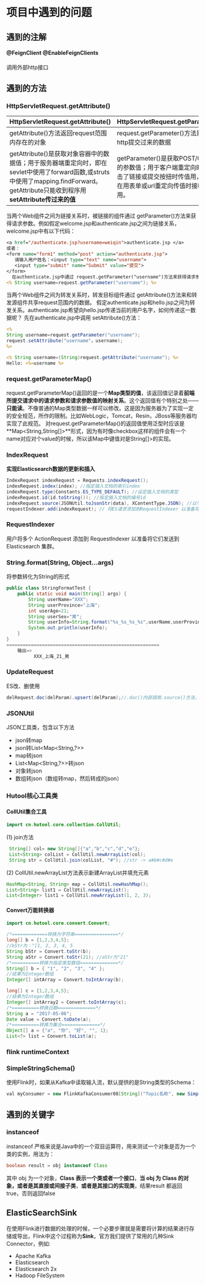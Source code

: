 # 项目中遇到的问题

## 遇到的注解

#### @FeignClient  @EnableFeignClients

调用外部http接口

## 遇到的方法

### **HttpServletRequest.getAttribute()**

| **HttpServletRequest.getAttribute()**                        | HttpServletRequest.getParameter()                            |
| ------------------------------------------------------------ | ------------------------------------------------------------ |
| getAttribute()方法返回request范围内存在的对象                | request.getParameter()方法是获取http提交过来的数据           |
| getAttribute()是获取对象容器中的数据值；用于服务器端重定向时，即在sevlet中使用了forward函数,或struts中使用了mapping.findForward。getAttribute只能收到程序用**setAttribute传过来的值** | getParameter()是获取POST/GET传递的参数值；用于客户端重定向时，即点击了链接或提交按扭时传值用，即用于在用表单或url重定向传值时接收数据用。 |

当两个Web组件之间为链接关系时，被链接的组件通过 getParameter()方法来获得请求参数。例如假定welcome.jsp和authenticate.jsp之间为链接关系，welcome.jsp中有以下代码：

```jsp
<a href="/authenticate.jsp?username=weiqin">authenticate.jsp </a> 
或者： 
<form name="form1" method="post" action="authenticate.jsp"> 
   请输入用户姓名：<input type="text" name="username"> 
   <input type="submit" name="Submit" value="提交"> 
</form> 
  在authenticate.jsp中通过 request.getParameter("username")方法来获得请求参数username: 
<% String username=request.getParameter("username"); %> 

```

当两个Web组件之间为转发关系时，转发目标组件通过 getAttribute()方法来和转发源组件共享request范围内的数据。
假定authenticate.jsp和hello.jsp之间为转发关系。authenticate.jsp希望向hello.jsp传递当前的用户名字，如何传递这一数据呢？
先在authenticate.jsp中调用 setAttribute()方法： 

```JSP
<% 
String username=request.getParameter("username"); 
request.setAttribute("username"，username); 
%> 
```

```jsp
<% String username=(String)request.getAttribute("username"); %> 
Hello: <%=username %> 
```

### request.getParameterMap()

request.getParameterMap()返回的是一个**Map类型的值**，该返回值记录着**前端所提交请求中的请求参数和请求参数值的映射关系**。这个返回值有个特别之处——**只能读**。不像普通的Map类型数据一样可以修改。这是因为服务器为了实现一定的安全规范，所作的限制。比如WebLogic，Tomcat，Resin，JBoss等服务器均实现了此规范。
对request.getParameterMap()的返回值使用泛型时应该是**Map<String,String[]>**形式，因为有时像checkbox这样的组件会有一个name对应对个value的时候，所以该Map中键值对是<String-->String[]>的实现。

### IndexRequest

 **实现Elasticsearch数据的更新和插入**

```java
IndexRequest indexRequest = Requests.indexRequest();  
indexRequest.index(index); //指定插入文档的索引index
indexRequest.type(Constants.ES_TYPE_DEFAULT); //设定插入文档的类型
indexRequest.id(id.toString()); //指定插入文档的编号id
indexRequest.source(JSONUtil.toJsonStr(data), XContentType.JSON); //以字符串形式提供文档源
requestIndexer.add(indexRequest); // 将ES请求添加到RequestIndexer 以准备将它们发送到 Elasticsearch 集群。
```

### RequestIndexer

用户将多个 ActionRequest 添加到 RequestIndexer 以准备将它们发送到 Elasticsearch 集群。

### String.format(String, Object...args)

将参数转化为String的形式

```java
public class StringFormatTest {
    public static void main(String[] args) {
        String userName="XXX";
        String userProvince="上海";
        int userAge=21;
        String userSex="男";
        String userInfo=String.format("%s_%s_%s_%s",userName,userProvince,userAge,userSex);
        System.out.println(userInfo);
    }
}
========================================================
    输出=>
    	  XXX_上海_21_男
```

### UpdateRequest

ES改、删使用

```java
delRequest.doc(delParam).upsert(delParam);//.doc()内部调用.source()方法，返回文档源
```

### JSONUtil

JSON工具类，包含以下方法

- json转map
- json转List<Map<String,?>>
- map转json
- List<Map<String,?>>转json
- 对象转json
- 数组转json（数组转map，然后转成的json）

### Hutool核心工具类

#### CollUtil集合工具

```java
import cn.hutool.core.collection.CollUtil;
```

(1) join方法

```java
 String[] col= new String[]{"a","b","c","d","e"};
 List<String> colList = CollUtil.newArrayList(col);
 String str = CollUtil.join(colList, "#"); //str -> a#b#c#d#e
```

(2) CollUtil.newArrayList方法表示新建ArrayList并填充元素

```java
HashMap<String, String> map = CollUtil.newHashMap();
List<String> list1 = CollUtil.newArrayList();
List<Integer> list1 = CollUtil.newArrayList(1, 2, 3);
```

#### Convert万能转换器

```java
import cn.hutool.core.convert.Convert;
```

```java
/*=============转换为字符串================*/
long[] b = {1,2,3,4,5};
//bStr为："[1, 2, 3, 4, 5
String bStr = Convert.toStr(b);
String aStr = Convert.toStr(21); //aStr为"21"
/*==========转换为指定类型数组==============*/
String[] b = { "1", "2", "3", "4" };
//结果为Integer数组
Integer[] intArray = Convert.toIntArray(b);

long[] c = {1,2,3,4,5};
//结果为Integer数组
Integer[] intArray2 = Convert.toIntArray(c);
/*==========转换日期==============*/
String a = "2017-05-06";
Date value = Convert.toDate(a);
/*==========转换为集合==============*/
Object[] a = {"a", "你", "好", "", 1};
List<?> list = Convert.toList(a);
```



### flink runtimeContext

### SimpleStringSchema()

使用Flink时，如果从Kafka中读取输入流，默认提供的是String类型的Schema：

```java
val myConsumer = new FlinkKafkaConsumer08[String]("Topic名称", new SimpleStringSchema(), properties);
```









## 遇到的关键字

### instanceof

instanceof 严格来说是Java中的一个双目运算符，用来测试一个对象是否为一个类的实例，用法为：

```java
boolean result = obj instanceof Class
```

其中 obj 为一个对象，**Class 表示一个类或者一个接口**，**当 obj 为 Class 的对象，或者是其直接或间接子类**，**或者是其接口的实现类**，结果result 都返回 true，否则返回false

## ElasticSearchSink

在使用Flink进行数据的处理的时候，一个必要步骤就是需要将计算的结果进行存储或导出，Flink中这个过程称为**Sink**，官方我们提供了常用的几种Sink Connector，例如:

- Apache Kafka
- Elasticsearch
- Elasticsearch 2x
- Hadoop FileSystem



